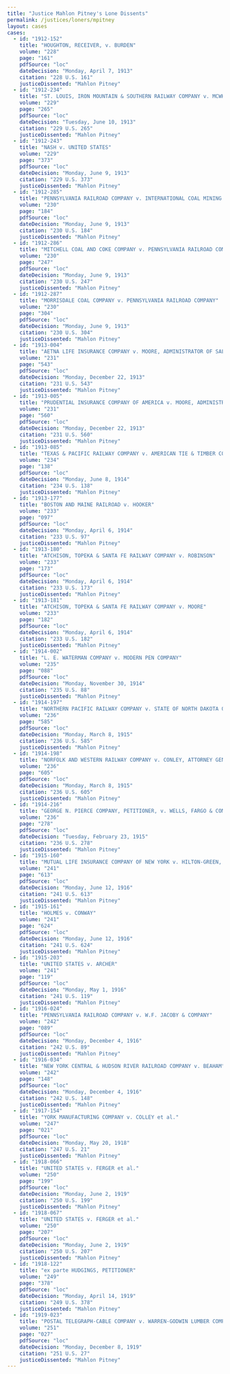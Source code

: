 ```yaml
---
title: "Justice Mahlon Pitney's Lone Dissents"
permalink: /justices/loners/mpitney
layout: cases
cases:
  - id: "1912-152"
    title: "HOUGHTON, RECEIVER, v. BURDEN"
    volume: "228"
    page: "161"
    pdfSource: "loc"
    dateDecision: "Monday, April 7, 1913"
    citation: "228 U.S. 161"
    justiceDissented: "Mahlon Pitney"
  - id: "1912-234"
    title: "ST. LOUIS, IRON MOUNTAIN & SOUTHERN RAILWAY COMPANY v. MCWHIRTER"
    volume: "229"
    page: "265"
    pdfSource: "loc"
    dateDecision: "Tuesday, June 10, 1913"
    citation: "229 U.S. 265"
    justiceDissented: "Mahlon Pitney"
  - id: "1912-243"
    title: "NASH v. UNITED STATES"
    volume: "229"
    page: "373"
    pdfSource: "loc"
    dateDecision: "Monday, June 9, 1913"
    citation: "229 U.S. 373"
    justiceDissented: "Mahlon Pitney"
  - id: "1912-285"
    title: "PENNSYLVANIA RAILROAD COMPANY v. INTERNATIONAL COAL MINING COMPANY"
    volume: "230"
    page: "184"
    pdfSource: "loc"
    dateDecision: "Monday, June 9, 1913"
    citation: "230 U.S. 184"
    justiceDissented: "Mahlon Pitney"
  - id: "1912-286"
    title: "MITCHELL COAL AND COKE COMPANY v. PENNSYLVANIA RAILROAD COMPANY"
    volume: "230"
    page: "247"
    pdfSource: "loc"
    dateDecision: "Monday, June 9, 1913"
    citation: "230 U.S. 247"
    justiceDissented: "Mahlon Pitney"
  - id: "1912-287"
    title: "MORRISDALE COAL COMPANY v. PENNSYLVANIA RAILROAD COMPANY"
    volume: "230"
    page: "304"
    pdfSource: "loc"
    dateDecision: "Monday, June 9, 1913"
    citation: "230 U.S. 304"
    justiceDissented: "Mahlon Pitney"
  - id: "1913-004"
    title: "AETNA LIFE INSURANCE COMPANY v. MOORE, ADMINISTRATOR OF SALGUE"
    volume: "231"
    page: "543"
    pdfSource: "loc"
    dateDecision: "Monday, December 22, 1913"
    citation: "231 U.S. 543"
    justiceDissented: "Mahlon Pitney"
  - id: "1913-005"
    title: "PRUDENTIAL INSURANCE COMPANY OF AMERICA v. MOORE, ADMINISTRATOR OF SALGUE"
    volume: "231"
    page: "560"
    pdfSource: "loc"
    dateDecision: "Monday, December 22, 1913"
    citation: "231 U.S. 560"
    justiceDissented: "Mahlon Pitney"
  - id: "1913-085"
    title: "TEXAS & PACIFIC RAILWAY COMPANY v. AMERICAN TIE & TIMBER CO., LTD."
    volume: "234"
    page: "138"
    pdfSource: "loc"
    dateDecision: "Monday, June 8, 1914"
    citation: "234 U.S. 138"
    justiceDissented: "Mahlon Pitney"
  - id: "1913-177"
    title: "BOSTON AND MAINE RAILROAD v. HOOKER"
    volume: "233"
    page: "097"
    pdfSource: "loc"
    dateDecision: "Monday, April 6, 1914"
    citation: "233 U.S. 97"
    justiceDissented: "Mahlon Pitney"
  - id: "1913-180"
    title: "ATCHISON, TOPEKA & SANTA FE RAILWAY COMPANY v. ROBINSON"
    volume: "233"
    page: "173"
    pdfSource: "loc"
    dateDecision: "Monday, April 6, 1914"
    citation: "233 U.S. 173"
    justiceDissented: "Mahlon Pitney"
  - id: "1913-181"
    title: "ATCHISON, TOPEKA & SANTA FE RAILWAY COMPANY v. MOORE"
    volume: "233"
    page: "182"
    pdfSource: "loc"
    dateDecision: "Monday, April 6, 1914"
    citation: "233 U.S. 182"
    justiceDissented: "Mahlon Pitney"
  - id: "1914-002"
    title: "L. E. WATERMAN COMPANY v. MODERN PEN COMPANY"
    volume: "235"
    page: "088"
    pdfSource: "loc"
    dateDecision: "Monday, November 30, 1914"
    citation: "235 U.S. 88"
    justiceDissented: "Mahlon Pitney"
  - id: "1914-197"
    title: "NORTHERN PACIFIC RAILWAY COMPANY v. STATE OF NORTH DAKOTA ON RELATION OF MCCUE, ATTORNEY GENERAL"
    volume: "236"
    page: "585"
    pdfSource: "loc"
    dateDecision: "Monday, March 8, 1915"
    citation: "236 U.S. 585"
    justiceDissented: "Mahlon Pitney"
  - id: "1914-198"
    title: "NORFOLK AND WESTERN RAILWAY COMPANY v. CONLEY, ATTORNEY GENERAL OF THE STATE OF WEST VIRGINIA"
    volume: "236"
    page: "605"
    pdfSource: "loc"
    dateDecision: "Monday, March 8, 1915"
    citation: "236 U.S. 605"
    justiceDissented: "Mahlon Pitney"
  - id: "1914-216"
    title: "GEORGE N. PIERCE COMPANY, PETITIONER, v. WELLS, FARGO & COMPANY"
    volume: "236"
    page: "278"
    pdfSource: "loc"
    dateDecision: "Tuesday, February 23, 1915"
    citation: "236 U.S. 278"
    justiceDissented: "Mahlon Pitney"
  - id: "1915-160"
    title: "MUTUAL LIFE INSURANCE COMPANY OF NEW YORK v. HILTON-GREEN, EXECUTORS OF WIGGINS"
    volume: "241"
    page: "613"
    pdfSource: "loc"
    dateDecision: "Monday, June 12, 1916"
    citation: "241 U.S. 613"
    justiceDissented: "Mahlon Pitney"
  - id: "1915-161"
    title: "HOLMES v. CONWAY"
    volume: "241"
    page: "624"
    pdfSource: "loc"
    dateDecision: "Monday, June 12, 1916"
    citation: "241 U.S. 624"
    justiceDissented: "Mahlon Pitney"
  - id: "1915-203"
    title: "UNITED STATES v. ARCHER"
    volume: "241"
    page: "119"
    pdfSource: "loc"
    dateDecision: "Monday, May 1, 1916"
    citation: "241 U.S. 119"
    justiceDissented: "Mahlon Pitney"
  - id: "1916-024"
    title: "PENNSYLVANIA RAILROAD COMPANY v. W.F. JACOBY & COMPANY"
    volume: "242"
    page: "089"
    pdfSource: "loc"
    dateDecision: "Monday, December 4, 1916"
    citation: "242 U.S. 89"
    justiceDissented: "Mahlon Pitney"
  - id: "1916-034"
    title: "NEW YORK CENTRAL & HUDSON RIVER RAILROAD COMPANY v. BEAHAM"
    volume: "242"
    page: "148"
    pdfSource: "loc"
    dateDecision: "Monday, December 4, 1916"
    citation: "242 U.S. 148"
    justiceDissented: "Mahlon Pitney"
  - id: "1917-154"
    title: "YORK MANUFACTURING COMPANY v. COLLEY et al."
    volume: "247"
    page: "021"
    pdfSource: "loc"
    dateDecision: "Monday, May 20, 1918"
    citation: "247 U.S. 21"
    justiceDissented: "Mahlon Pitney"
  - id: "1918-066"
    title: "UNITED STATES v. FERGER et al."
    volume: "250"
    page: "199"
    pdfSource: "loc"
    dateDecision: "Monday, June 2, 1919"
    citation: "250 U.S. 199"
    justiceDissented: "Mahlon Pitney"
  - id: "1918-067"
    title: "UNITED STATES v. FERGER et al."
    volume: "250"
    page: "207"
    pdfSource: "loc"
    dateDecision: "Monday, June 2, 1919"
    citation: "250 U.S. 207"
    justiceDissented: "Mahlon Pitney"
  - id: "1918-122"
    title: "ex parte HUDGINGS, PETITIONER"
    volume: "249"
    page: "378"
    pdfSource: "loc"
    dateDecision: "Monday, April 14, 1919"
    citation: "249 U.S. 378"
    justiceDissented: "Mahlon Pitney"
  - id: "1919-023"
    title: "POSTAL TELEGRAPH-CABLE COMPANY v. WARREN-GODWIN LUMBER COMPANY"
    volume: "251"
    page: "027"
    pdfSource: "loc"
    dateDecision: "Monday, December 8, 1919"
    citation: "251 U.S. 27"
    justiceDissented: "Mahlon Pitney"
---
```

